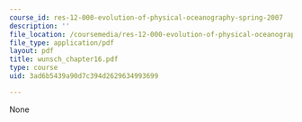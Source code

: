 ```yaml
---
course_id: res-12-000-evolution-of-physical-oceanography-spring-2007
description: ''
file_location: /coursemedia/res-12-000-evolution-of-physical-oceanography-spring-2007/3ad6b5439a90d7c394d2629634993699_wunsch_chapter16.pdf
file_type: application/pdf
layout: pdf
title: wunsch_chapter16.pdf
type: course
uid: 3ad6b5439a90d7c394d2629634993699

---
```

None